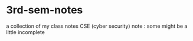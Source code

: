 # 3rd-sem-notes
a collection of my class notes CSE (cyber security) 
note : some might be a little incomplete
